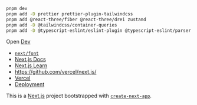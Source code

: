 ```bash
pnpm dev
pnpm add -D prettier prettier-plugin-tailwindcss
pnpm add @react-three/fiber @react-three/drei zustand
pnpm add -D @tailwindcss/container-queries
pnpm add -D @typescript-eslint/eslint-plugin @typescript-eslint/parser @types/eslint
```

Open [Dev](http://localhost:3000)

- [`next/font`](https://nextjs.org/docs/basic-features/font-optimization)
- [Next.js Docs](https://nextjs.org/docs)
- [Next.js Learn](https://nextjs.org/learn)
- https://github.com/vercel/next.js/
- [Vercel](https://vercel.com/new?utm_medium=default-template&filter=next.js&utm_source=create-next-app&utm_campaign=create-next-app-readme)
- [Deployment](https://nextjs.org/docs/deployment)

This is a [Next.js](https://nextjs.org/) project bootstrapped with
[`create-next-app`](https://github.com/vercel/next.js/tree/canary/packages/create-next-app).
